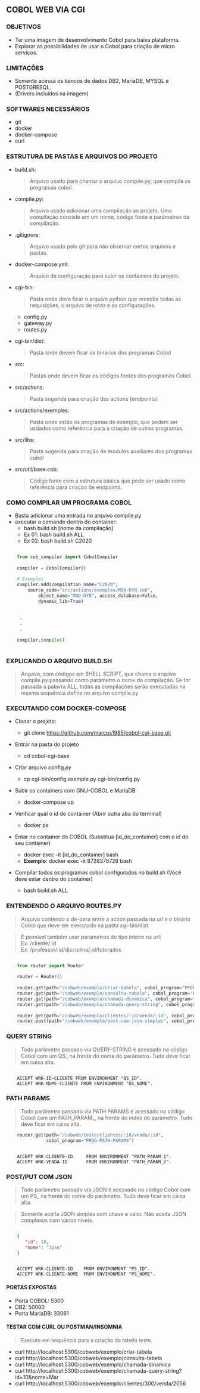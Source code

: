## COBOL WEB VIA CGI

### OBJETIVOS
* Ter uma imagem de desenvolvimento Cobol para baixa plataforma.
* Explorar as possibilidades de usar o Cobol para criação de micro serviços.

### LIMITAÇÕES

* Somente acessa os bancos de dados DB2, MariaDB, MYSQL e POSTGRESQL.
* (Drivers incluídos na imagem)

### SOFTWARES NECESSÁRIOS
* git
* docker 
* docker-compose
* curl

### ESTRUTURA DE PASTAS E ARQUIVOS DO PROJETO

* build.sh:
	> Arquivo usado para chamar o arquivo compile.py, que compila os programas cobol.

* compile.py:
	> Arquivo usado adicionar uma compilação ao projeto. Uma compilação consiste em um nome, código fonte e parâmetros de compilação.

* .gitignore:
	> Arquivo usado pelo git para não observar certos arquivos e pastas.	
	
* docker-compose.yml:
	> Arquivo de configuração para subir os containers do projeto.
		
* cgi-bin:
	> Pasta onde deve ficar o arquivo python que rececbe todas as 
	requisições, o arquivo de rotas e as configurações.

	- config.py
	- gateway.py 
	- routes.py
	
* cgi-bin/dist:
	> Pasta onde devem ficar os binários dos programas Cobol

* src:
	> Pastas onde devem ficar os códigos fontes dos programas Cobol.

* src/actions:
   > Pasta sugerida para criação das actions (endpoints)
 
* src/actions/exemples:
   > Pasta onde estão os programas de exemplo, que podem ser usdados como referência para a criação de outros programas.
 
* src/libs:
   > Pasta sugerida para criação de modulos auxiliares dos programas cobol

* src/util/base.cob:
	> Código fonte com a estrutura básica que pode ser usado como referência para
	criação de endpoints.



### COMO COMPILAR UM PROGRAMA COBOL

* Basta adicionar uma entrada no arquivo compile.py
* executar o comando dentro do container:
	* bash build.sh [nome da compilação]
	* Ex 01: bash build.sh ALL
	* Ex 02: bash build.sh C2020
	
```python

	from cob_compiler import CobolCompiler
	
	compiler = CobolCompiler()
	
	# Exemples
	compiler.add(compilation_name="C2020",
		source_code="src/actions/exemples/MOD-DYN.cob",
	    	object_name="MOD-DYN", access_database=False, 
	    	dynamic_lib=True)
	 
	 
	 .
	 .
	 .
	             
	compiler.compile()
	
```


### EXPLICANDO O ARQUIVO BUILD.SH

> Arquivo, com códigos em SHELL SCRIPT, que chama o arquivo compile.py passando como parâmetro o nome da compilação. Se for passada a palavra ALL, todas as compilações serão executadas na mesma sequência defina no arquivo compile.py
	
### EXECUTANDO COM DOCKER-COMPOSE

* Clonar o projeto:
	* git clone https://github.com/marcos1985/cobol-cgi-base.git

* Entrar na pasta do projeto
	* cd cobol-cgi-base

* Criar arquivo config.py
	* cp cgi-bin/config.exemple.py cgi-bin/config.py

* Subir os containers com GNU-COBOL e MariaDB
	* docker-compose up

* Verificar qual o id do container (Abrir outra aba do terminal)
	* docker ps

* Entar no container do COBOL (Substitua [id_do_container] com o id do seu container)
	* docker exec -it [id_do_container] bash
	* **Exemplo**: docker exec -it 8728378728 bash

* Compilar todos os programas cobol configurados no build.sh (Você deve estar dentro do container)
	* bash build.sh ALL
	
### ENTENDENDO O ARQUIVO ROUTES.PY

> Arquivo contendo o de-para entre a action passada na url e o binário Cobol que deve ser executado na pasta cgi-bin/dist

> É possivel também usar parametros do tipo inteiro na url:<br>
Ex: /cliente/:id<br>
Ex: /professor/:id/disciplina/:id/tutorados<br>


``` python

	from router import Router
	 
	router = Router()
	
	router.get(path="/cobweb/exemplo/criar-tabela", cobol_program="PROG-CRIAR-TABELA")
	router.get(path="/cobweb/exemplo/consulta-tabela", cobol_program="PROG-CONSULTA-SQL")
	router.get(path="/cobweb/exemplo/chamada-dinamica", cobol_program="PROG-CHAMADA-DINAMICA")
	router.get(path="/cobweb/exemplo/chamada-query-string", cobol_program="PROG-QUERY-STRING")
	
	router.get(path="/cobweb/exemplo/clientes/:id/venda/:id", cobol_program="PROG-PATH-PARAMS")
	router.post(path="/cobweb/exemplo/post-com-json-simples", cobol_program="PROG-RECEBE-JSON")

```

### QUERY STRING

> Todo parâmetro passado via QUERY-STRING é acessado no código Cobol com um QS_ na frente do nome do parâmetro. Tudo deve ficar em caixa alta.

```cobol

	ACCEPT WRK-ID-CLIENTE FROM ENVIRONMENT "QS_ID".
	ACCEPT WRK-NOME-CLIENTE FROM ENVIRONMENT "QS_NOME".

```



### PATH PARAMS

> Todo parâmetro passado via PATH PARAMS é acessado no código Cobol com um PATH_PARAM_, na frente do index do parâmetro. Tudo deve ficar em caixa alta.

```python
	router.get(path="/cobweb/teste/clientes/:id/venda/:id", 
	           cobol_program="PROG-PATH-PARAMS")
```

```cobol

	ACCEPT WRK-CLIENTE-ID     FROM ENVIRONMENT "PATH_PARAM_1".
	ACCEPT WRK-VENDA-ID       FROM ENVIRONMENT "PATH_PARAM_2".

```

### POST/PUT COM JSON

>Todo parâmetro passado via JSON é acessado no código Cobol com um PS_ na frente do nome do parâmetro. Tudo deve ficar em caixa alta.

> Somente aceita JSON simples com chave e valor. Não aceita JSON complexos com vários níveis.

```json

	{
	   "id": 10,
	   "nome": "Jpse"
	}
```

```cobol

	ACCEPT WRK-CLIENTE-ID    FROM ENVIRONMENT "PS_ID".
	ACCEPT WRK-CLIENTE-NOME  FROM ENVIRONMENT "PS_NOME".

```

#### PORTAS EXPOSTAS

* Porta COBOL:      5300
* DB2:			   50000
* Porta MariaDB:    33061

#### TESTAR COM CURL OU POSTMAN/INSOMNIA
> Execute em sequência para a criação da tabela teste.

* curl http://localhost:5300/cobweb/exemplo/criar-tabela
* curl http://localhost:5300/cobweb/exemplo/consulta-tabela
* curl http://localhost:5300/cobweb/exemplo/chamada-dinamica
* curl http://localhost:5300/cobweb/exemplo/chamada-query-string?id=10&nome=Mar
* curl http://localhost:5300/cobweb/exemplo/clientes/300/venda/2056
